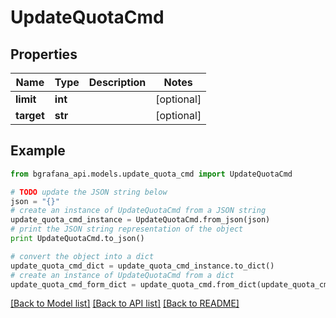 # UpdateQuotaCmd


## Properties
Name | Type | Description | Notes
------------ | ------------- | ------------- | -------------
**limit** | **int** |  | [optional] 
**target** | **str** |  | [optional] 

## Example

```python
from bgrafana_api.models.update_quota_cmd import UpdateQuotaCmd

# TODO update the JSON string below
json = "{}"
# create an instance of UpdateQuotaCmd from a JSON string
update_quota_cmd_instance = UpdateQuotaCmd.from_json(json)
# print the JSON string representation of the object
print UpdateQuotaCmd.to_json()

# convert the object into a dict
update_quota_cmd_dict = update_quota_cmd_instance.to_dict()
# create an instance of UpdateQuotaCmd from a dict
update_quota_cmd_form_dict = update_quota_cmd.from_dict(update_quota_cmd_dict)
```
[[Back to Model list]](../README.md#documentation-for-models) [[Back to API list]](../README.md#documentation-for-api-endpoints) [[Back to README]](../README.md)


